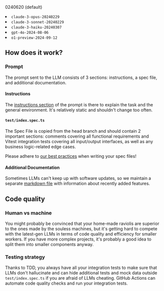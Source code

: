 0240620</code> (default)</li>
  <li><code>claude-3-opus-20240229</code></li>
  <li><code>claude-3-sonnet-20240229</code></li>
  <li><code>claude-3-haiku-20240307</code></li>
  <li><code>gpt-4o-2024-08-06</code></li>
  <li><code>o1-preview-2024-09-12</code></li>
</ul>
</details>

</details>

## How does it work?

### Prompt

The prompt sent to the LLM consists of 3 sections: instructions, a spec file, and additional documentation.

#### Instructions

The [instructions section](markdown/instructions.md) of the prompt is there to explain the task and the general environment. It's relatively static and shouldn't change too often.

#### `test/index.spec.ts`

The Spec File is copied from the head branch and should contain 2 important sections: comments covering all functional requirements and Vitest integration tests covering all input/output interfaces, as well as any business logic-related edge cases.

Please adhere to [our best practices](wiki/spec_file_best_practices.md) when writing your spec files!

#### Additional Documentation

Sometimes LLMs can't keep up with software updates, so we maintain a separate [markdown file](markdown/documentation.md) with information about recently added features.

## Code quality

### Human vs machine

You might probably be convinced that your home-made raviolis are superior to the ones made by the souless machines, but it's getting hard to compete with the latest-gen LLMs in terms of code quality and efficiency for smaller workers. If you have more complex projects, it's probably a good idea to split them into smaller components anyway.

### Testing strategy

Thanks to TDD, you always have all your integration tests to make sure that LLMs don't hallucinate and can hide additional tests and mock data outside `test/index.spec.ts` if you are afraid of LLMs cheating. GitHub Actions can automate code quality checks and run your integration tests.
